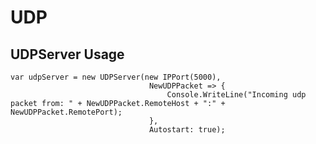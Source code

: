 # UDP


## UDPServer Usage

    var udpServer = new UDPServer(new IPPort(5000),
                                   NewUDPPacket => {
                                       Console.WriteLine("Incoming udp packet from: " + NewUDPPacket.RemoteHost + ":" + NewUDPPacket.RemotePort);
                                   },
                                   Autostart: true);


